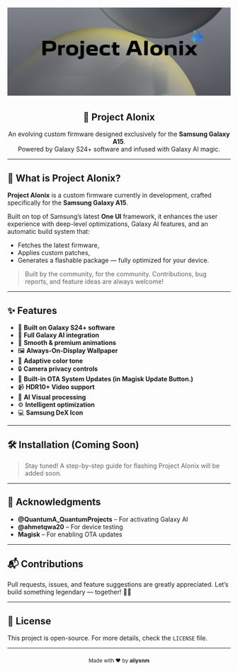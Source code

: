 <h1 align="center">
  <img src="Project AIonix/kapak.png" alt="Project AIonix Banner" />
</h1>

<div align="center">
  <h2>🚀 Project AIonix</h2>
  <p>
    An evolving custom firmware designed exclusively for the <strong>Samsung Galaxy A15</strong>.<br>
    Powered by Galaxy S24+ software and infused with Galaxy AI magic.
  </p>
</div>

---

## 🧠 What is Project AIonix?

**Project AIonix** is a custom firmware currently in development, crafted specifically for the **Samsung Galaxy A15**.

Built on top of Samsung’s latest **One UI** framework, it enhances the user experience with deep-level optimizations, Galaxy AI features, and an automatic build system that:

- Fetches the latest firmware,
- Applies custom patches,
- Generates a flashable package — fully optimized for your device.

> Built by the community, for the community. Contributions, bug reports, and feature ideas are always welcome!

---

## ✨ Features

- 🚀 **Built on Galaxy S24+ software**
- 🧠 **Full Galaxy AI integration**
- 💫 **Smooth & premium animations**
- 🖼️ **Always-On-Display Wallpaper**
- 🎨 **Adaptive color tone**
- 🔒 **Camera privacy controls**
- 🔄 **Built-in OTA System Updates (in Magisk Update Button.)**
- 📹 **HDR10+ Video support**
- 🎥 **AI Visual processing**
- ⚙️ **Intelligent optimization**
- 💻 **Samsung DeX Icon** 

---

## 🛠️ Installation (Coming Soon)

> Stay tuned! A step-by-step guide for flashing Project AIonix will be added soon.

---

## 🙏 Acknowledgments

- **@QuantumA_QuantumProjects** – For activating Galaxy AI  
- **@ahmetqwa20** – For device testing  
- **Magisk** – For enabling OTA updates  

---

## 📬 Contributions

Pull requests, issues, and feature suggestions are greatly appreciated. Let’s build something legendary — together! 🔧🔥

---

## 📄 License

This project is open-source. For more details, check the `LICENSE` file.

---

<div align="center">
  <sub>Made with ❤️ by <strong>aliysnm</strong></sub>
</div>
